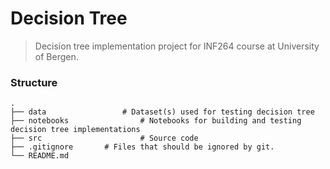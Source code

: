 Decision Tree
============================

> Decision tree implementation project for INF264 course at University of Bergen.

### Structure

    .
    ├── data            	 # Dataset(s) used for testing decision tree
    ├── notebooks                # Notebooks for building and testing decision tree implementations
    ├── src                      # Source code
    ├── .gitignore		 # Files that should be ignored by git.	
    └── README.md
